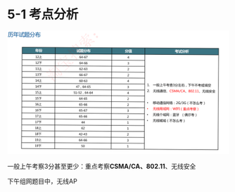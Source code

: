 # 5-1 考点分析

![image-20230925210146037](./assets/image-20230925210146037.png)

一般上午考察3分甚至更少：重点考察**CSMA/CA、802.11**、无线安全

下午组网题目中，无线AP